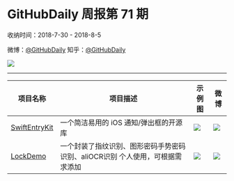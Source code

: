 # GitHubDaily 周报第 71 期

收纳时间：2018-7-30 - 2018-8-5

微博：[@GitHubDaily](https://weibo.com/GitHubDaily)
知乎：[@GitHubDaily](https://www.zhihu.com/people/githubdaily)

![](https://raw.githubusercontent.com/GitHubDaily/GitHubDaily/master/assets/weixin.png)

---

项目名称 | 项目描述 | 示例图 | 微博
--- | --- | --- | ---
[SwiftEntryKit](status.github_url) | 一个简洁易用的 iOS 通知/弹出框的开源库 | ![](http://wx2.sinaimg.cn/large/006fiYtfly1ftth69hlfdg305k0c17wj.gif) | [![](https://raw.githubusercontent.com/GitHubDaily/GitHubDaily/master/assets/sina_logo.png)](https://weibo.com/5722964389/GsA0r5Ygz)
[LockDemo](status.github_url) | 一个封装了指纹识别、图形密码手势密码识别、aliOCR识别 个人使用，可根据需求添加 | ![](http://wx4.sinaimg.cn/large/006fiYtfly1fts9m1i5vxg30u01hckgp.gif) | [![](https://raw.githubusercontent.com/GitHubDaily/GitHubDaily/master/assets/sina_logo.png)](https://weibo.com/5722964389/GsqzWbqWj)
